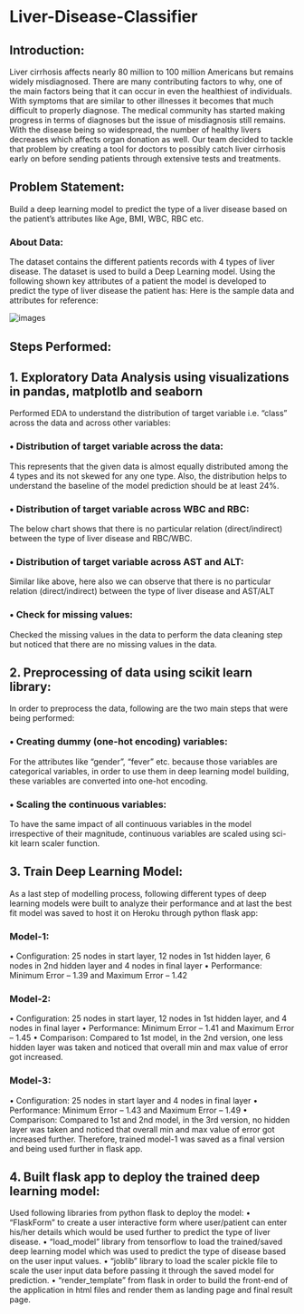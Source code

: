 # Liver-Disease-Classifier

## Introduction:
Liver cirrhosis affects nearly 80 million to 100 million Americans but remains widely misdiagnosed. There are many contributing factors to why, one of the main factors being that it can occur in even the healthiest of individuals. With symptoms that are similar to other illnesses it becomes that much difficult to properly diagnose. The medical community has started making progress in terms of diagnoses but the issue of misdiagnosis still remains. With the disease being so widespread, the number of healthy livers decreases which affects organ donation as well. Our team decided to tackle that problem by creating a tool for doctors to possibly catch liver cirrhosis early on before sending patients through extensive tests and treatments.

## Problem Statement:
Build a deep learning model to predict the type of a liver disease based on the patient’s attributes like Age, BMI, WBC, RBC etc.

### About Data:
The dataset contains the different patients records with 4 types of liver disease. The dataset is used to build a Deep Learning model. Using the following shown key attributes of a patient the model is developed to predict the type of liver disease the patient has:
Here is the sample data and attributes for reference:

![images](Picture1.png)
 
## Steps Performed:
## 1.	Exploratory Data Analysis using visualizations in pandas, matplotlb and seaborn
Performed EDA to understand the distribution of target variable i.e. “class” across the data and across other variables:
### •	Distribution of target variable across the data:
This represents that the given data is almost equally distributed among the 4 types and its not skewed for any one type.
Also, the distribution helps to understand the baseline of the model prediction should be at least 24%. 

### •	Distribution of target variable across WBC and RBC:
The below chart shows that there is no particular relation (direct/indirect) between the type of liver disease and RBC/WBC. 
 
### •	Distribution of target variable across AST and ALT:
Similar like above, here also we can observe that there is no particular relation (direct/indirect) between the type of liver disease and AST/ALT
 
### •	Check for missing values:
Checked the missing values in the data to perform the data cleaning step but noticed that there are no missing values in the data.

## 2.	Preprocessing of data using scikit learn library:
In order to preprocess the data, following are the two main steps that were being performed:

### •	Creating dummy (one-hot encoding) variables: 
For the attributes like “gender”, “fever” etc. because those variables are categorical variables, in order to use them in deep learning model building, these variables are converted into one-hot encoding.
 
### •	Scaling the continuous variables: 
To have the same impact of all continuous variables in the model irrespective of their magnitude, continuous variables are scaled using sci-kit learn scaler function.

## 3.	Train Deep Learning Model:
As a last step of modelling process, following different types of deep learning models were built to analyze their performance and at last the best fit model was saved to host it on Heroku through python flask app:

### Model-1: 
•	Configuration: 25 nodes in start layer, 12 nodes in 1st hidden layer, 6 nodes in 2nd hidden layer and 4 nodes in final layer
•	Performance: Minimum Error – 1.39 and Maximum Error – 1.42

### Model-2: 
•	Configuration: 25 nodes in start layer, 12 nodes in 1st hidden layer, and 4 nodes in final layer
•	Performance: Minimum Error – 1.41 and Maximum Error – 1.45
•	Comparison: Compared to 1st model, in the 2nd version, one less hidden layer was taken and noticed that overall min and max value of error got increased.

### Model-3: 
•	Configuration: 25 nodes in start layer and 4 nodes in final layer
•	Performance: Minimum Error – 1.43 and Maximum Error – 1.49
•	Comparison: Compared to 1st and 2nd model, in the 3rd version, no hidden layer was taken and noticed that overall min and max value of error got increased further.
Therefore, trained model-1 was saved as a final version and being used further in flask app.

## 4.	Built flask app to deploy the trained deep learning model:
Used following libraries from python flask to deploy the model:
•	“FlaskForm” to create a user interactive form where user/patient can enter his/her details which would be used further to predict the type of liver disease.
•	“load_model” library from tensorflow to load the trained/saved deep learning model which was used to predict the type of disease based on the user input values.
•	“joblib” library to load the scaler pickle file to scale the user input data before passing it through the saved model for prediction.
•	“render_template” from flask in order to build the front-end of the application in html files and render them as landing page and final result page.

